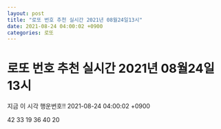 ```yaml
---
layout: post
title: "로또 번호 추천 실시간 2021년 08월24일13시"
date: 2021-08-24 04:00:02 +0900
categories: 로또
---
```


# 로또 번호 추천 실시간 2021년 08월24일13시

지금 이 시각 행운번호!! 2021-08-24 04:00:02 +0900

 42  33  19  36  40  20 

